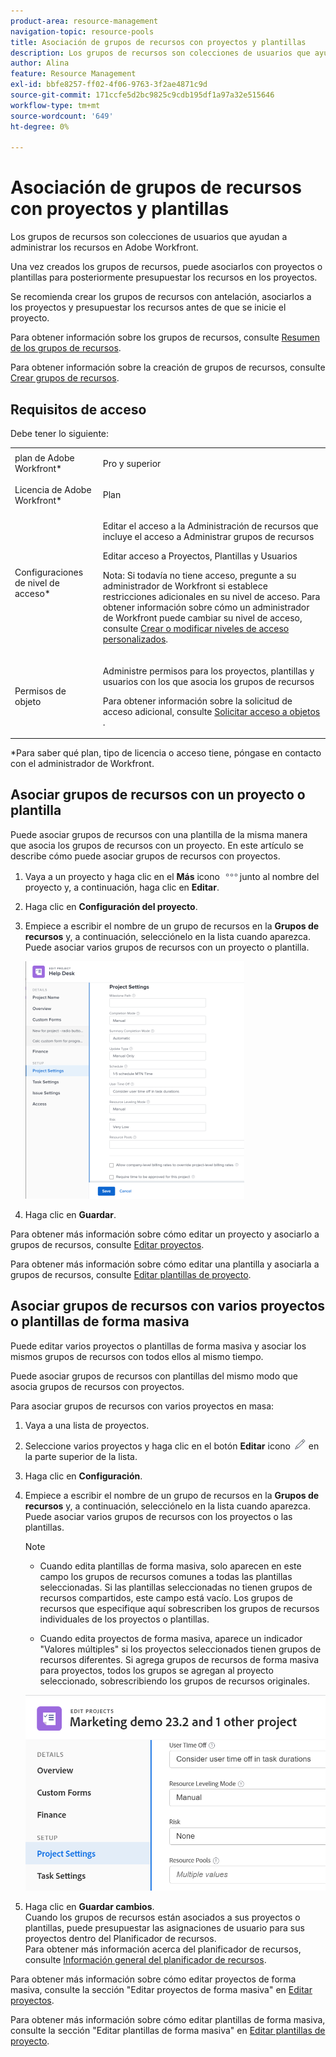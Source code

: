 ```yaml
---
product-area: resource-management
navigation-topic: resource-pools
title: Asociación de grupos de recursos con proyectos y plantillas
description: Los grupos de recursos son colecciones de usuarios que ayudan a administrar los recursos en Adobe Workfront.
author: Alina
feature: Resource Management
exl-id: bbfe8257-ff02-4f06-9763-3f2ae4871c9d
source-git-commit: 171ccfe5d2bc9825c9cdb195df1a97a32e515646
workflow-type: tm+mt
source-wordcount: '649'
ht-degree: 0%

---
```


# Asociación de grupos de recursos con proyectos y plantillas


<!-- drafted for bulk editing projects: keep this in yellow till this releases to ALL customers - May 1, 2023

Also - take out all the references to Preview and Prod at prod final
-->

<!--<span class="preview">The highlighted information on this page refers to functionality not yet generally available. It is available for all customers in the Preview environment and for a select group of customers in the Production environment.</span>-->


<!--
<p>The sections about how to add resource pools to templates, projects are duplicated from the articles listed in those sections (Editing Projects, Creating a Template, etc).</p>
<p>***I decided to keep these steps here, though, because it's hard to parse through those much lunger articles for just updating this one field.)</p>
-->

Los grupos de recursos son colecciones de usuarios que ayudan a administrar los recursos en Adobe Workfront.

Una vez creados los grupos de recursos, puede asociarlos con proyectos o plantillas para posteriormente presupuestar los recursos en los proyectos.

Se recomienda crear los grupos de recursos con antelación, asociarlos a los proyectos y presupuestar los recursos antes de que se inicie el proyecto.

Para obtener información sobre los grupos de recursos, consulte [Resumen de los grupos de recursos](../../../resource-mgmt/resource-planning/resource-pools/work-with-resource-pools.md).

Para obtener información sobre la creación de grupos de recursos, consulte [Crear grupos de recursos](../../../resource-mgmt/resource-planning/resource-pools/create-resource-pools.md).

## Requisitos de acceso

Debe tener lo siguiente:

<table style="table-layout:auto"> 
 <col> 
 <col> 
 <tbody> 
  <tr> 
   <td role="rowheader">plan de Adobe Workfront*</td> 
   <td> <p>Pro y superior</p> </td> 
  </tr> 
  <tr> 
   <td role="rowheader">Licencia de Adobe Workfront*</td> 
   <td> <p>Plan </p> </td> 
  </tr> 
  <tr> 
   <td role="rowheader">Configuraciones de nivel de acceso*</td> 
   <td> <p>Editar el acceso a la Administración de recursos que incluye el acceso a Administrar grupos de recursos</p> <p>Editar acceso a Proyectos, Plantillas y Usuarios</p> <p>Nota: Si todavía no tiene acceso, pregunte a su administrador de Workfront si establece restricciones adicionales en su nivel de acceso. Para obtener información sobre cómo un administrador de Workfront puede cambiar su nivel de acceso, consulte <a href="../../../administration-and-setup/add-users/configure-and-grant-access/create-modify-access-levels.md" class="MCXref xref">Crear o modificar niveles de acceso personalizados</a>.</p> </td> 
  </tr> 
  <tr data-mc-conditions=""> 
   <td role="rowheader">Permisos de objeto</td> 
   <td> <p>Administre permisos para los proyectos, plantillas y usuarios con los que asocia los grupos de recursos</p> <p>Para obtener información sobre la solicitud de acceso adicional, consulte <a href="../../../workfront-basics/grant-and-request-access-to-objects/request-access.md" class="MCXref xref">Solicitar acceso a objetos </a>.</p> </td> 
  </tr> 
 </tbody> 
</table>

&#42;Para saber qué plan, tipo de licencia o acceso tiene, póngase en contacto con el administrador de Workfront.

## Asociar grupos de recursos con un proyecto o plantilla

Puede asociar grupos de recursos con una plantilla de la misma manera que asocia los grupos de recursos con un proyecto. En este artículo se describe cómo puede asociar grupos de recursos con proyectos.

1. Vaya a un proyecto y haga clic en el **Más** icono ![](assets/more-icon.png)junto al nombre del proyecto y, a continuación, haga clic en **Editar**.

1. Haga clic en **Configuración del proyecto**.

1. Empiece a escribir el nombre de un grupo de recursos en la **Grupos de recursos** y, a continuación, selecciónelo en la lista cuando aparezca.\
   Puede asociar varios grupos de recursos con un proyecto o plantilla.

   ![](assets/nwe-project-settings-in-edit-project-box-350x380.png)

1. Haga clic en **Guardar**.

Para obtener más información sobre cómo editar un proyecto y asociarlo a grupos de recursos, consulte [Editar proyectos](../../../manage-work/projects/manage-projects/edit-projects.md).

Para obtener más información sobre cómo editar una plantilla y asociarla a grupos de recursos, consulte [Editar plantillas de proyecto](../../../manage-work/projects/create-and-manage-templates/edit-templates.md).

## Asociar grupos de recursos con varios proyectos o plantillas de forma masiva

Puede editar varios proyectos o plantillas de forma masiva y asociar los mismos grupos de recursos con todos ellos al mismo tiempo.

Puede asociar grupos de recursos con plantillas del mismo modo que asocia grupos de recursos con proyectos.

Para asociar grupos de recursos con varios proyectos en masa:

1. Vaya a una lista de proyectos.
1. Seleccione varios proyectos y haga clic en el botón **Editar** icono ![](assets/edit-icon.png) en la parte superior de la lista.

1. Haga clic en **Configuración**.
1. Empiece a escribir el nombre de un grupo de recursos en la **Grupos de recursos** y, a continuación, selecciónelo en la lista cuando aparezca.\
   Puede asociar varios grupos de recursos con los proyectos o las plantillas.

   >[!NOTE]
   >
   >* Cuando edita plantillas de forma masiva, solo aparecen en este campo los grupos de recursos comunes a todas las plantillas seleccionadas. Si las plantillas seleccionadas no tienen grupos de recursos compartidos, este campo está vacío. Los grupos de recursos que especifique aquí sobrescriben los grupos de recursos individuales de los proyectos o plantillas.
   >
   >* Cuando edita proyectos de forma masiva, aparece un indicador &quot;Valores múltiples&quot; si los proyectos seleccionados tienen grupos de recursos diferentes. Si agrega grupos de recursos de forma masiva para proyectos, todos los grupos se agregan al proyecto seleccionado, sobrescribiendo los grupos de recursos originales.


   ![add_resource_pools_to_multiple_projects.png](assets/add-resource-pools-to-multiple-projects-350x358.png)

1. Haga clic en **Guardar cambios**.\
   Cuando los grupos de recursos están asociados a sus proyectos o plantillas, puede presupuestar las asignaciones de usuario para sus proyectos dentro del Planificador de recursos.\
   Para obtener más información acerca del planificador de recursos, consulte [Información general del planificador de recursos](../../../resource-mgmt/resource-planning/get-started-resource-planner.md).

Para obtener más información sobre cómo editar proyectos de forma masiva, consulte la sección &quot;Editar proyectos de forma masiva&quot; en [Editar proyectos](../../../manage-work/projects/manage-projects/edit-projects.md).

Para obtener más información sobre cómo editar plantillas de forma masiva, consulte la sección &quot;Editar plantillas de forma masiva&quot; en [Editar plantillas de proyecto](../../../manage-work/projects/create-and-manage-templates/edit-templates.md).
